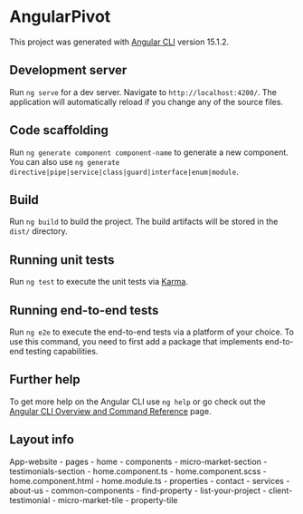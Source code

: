 # AngularPivot

This project was generated with [Angular CLI](https://github.com/angular/angular-cli) version 15.1.2.

## Development server

Run `ng serve` for a dev server. Navigate to `http://localhost:4200/`. The application will automatically reload if you change any of the source files.

## Code scaffolding

Run `ng generate component component-name` to generate a new component. You can also use `ng generate directive|pipe|service|class|guard|interface|enum|module`.

## Build

Run `ng build` to build the project. The build artifacts will be stored in the `dist/` directory.

## Running unit tests

Run `ng test` to execute the unit tests via [Karma](https://karma-runner.github.io).

## Running end-to-end tests

Run `ng e2e` to execute the end-to-end tests via a platform of your choice. To use this command, you need to first add a package that implements end-to-end testing capabilities.

## Further help

To get more help on the Angular CLI use `ng help` or go check out the [Angular CLI Overview and Command Reference](https://angular.io/cli) page.

## Layout info
App-website
    - pages
        - home
            - components
                - micro-market-section
                - testimonials-section
            - home.component.ts
            - home.component.scss
            - home.component.html
            - home.module.ts
        - properties
        - contact
        - services
        - about-us
    - common-components
        - find-property
        - list-your-project
        - client-testimonial
        - micro-market-tile
        - property-tile
